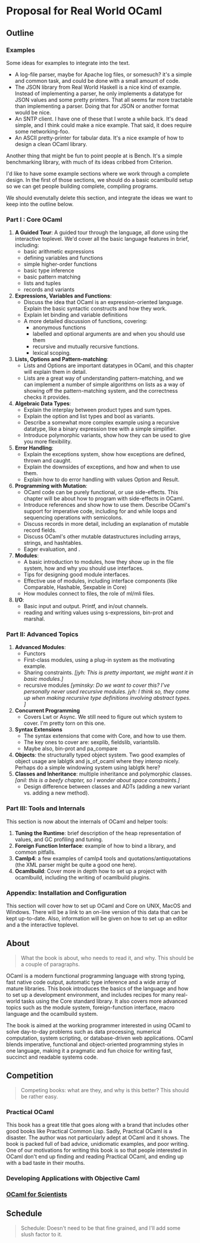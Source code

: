 # Proposal for Real World OCaml

## Outline

### Examples

Some ideas for examples to integrate into the text.

- A log-file parser, maybe for Apache log files, or somesuch? it's a
  simple and common task, and could be done with a small amount of
  code.
- The JSON library from Real World Haskell is a nice kind of example.
  Instead of implementing a parser, he only implements a datatype for
  JSON values and some pretty printers.  That all seems far more
  tractable than implementing a parser.  Doing that for JSON or
  another format would be nice.
- An SNTP client.  I have one of these that I wrote a while back.
  It's dead simple, and I think could make a nice example.  That said,
  it does require some networking-foo.
- An ASCII pretty-printer for tabular data.  It's a nice example of
  how to design a clean OCaml library.

Another thing that might be fun to point people at is Bench.  It's a
simple benchmarking library, with much of its ideas cribbed from
Criterion.  

I'd like to have some example sections where we work through a
complete design.  In the first of those sections, we should do a basic
ocamlbuild setup so we can get people building complete, compiling
programs.

We should evenutally delete this section, and integrate the ideas we
want to keep into the outline below.

### Part I : Core OCaml

1. **A Guided Tour**: A guided tour through the language, all done
   using the interactive toplevel.  We'd cover all the basic language
   features in brief, including:
      - basic arithmetic expressions
      - defining variables and functions
      - simple higher-order functions
      - basic type inference
      - basic pattern matching
      - lists and tuples
      - records and variants
1. **Expressions, Variables and Functions**: 
      - Discuss the idea that OCaml is an expression-oriented
        language.  Explain the basic syntactic constructs and how they
        work.
      - Explain let binding and variable definitions
      - A more detailed discussion of functions, covering:
          - anonymous functions
          - labelled and optional arguments are and when you should use
            them
          - recursive and mutually recursive functions.
          - lexical scoping.
1. **Lists, Options and Pattern-matching**:
      - Lists and Options are important datatypes in OCaml, and this
        chapter will explain them in detail.
      - Lists are a great way of understanding pattern-matching, and
        we can implement a number of simple algorithms on lists as a
        way of showing off the pattern-matching system, and the
        correctness checks it provides.
1. **Algebraic Data Types**:
      - Explain the interplay between product types and sum types.
      - Explain the option and list types and bool as variants.
      - Describe a somewhat more complex example using a recursive
        datatype, like a binary expression tree with a simple
        simplifier.
      - Introduce polymorphic variants, show how they can be used to
        give you more flexibility.
1. **Error Handling**: 
      - Explain the exceptions system, show how exceptions are
        defined, thrown and caught.
      - Explain the downsides of exceptions, and how and when to use
        them.
      - Explain how to do error handling with values Option and
        Result.
1. **Programming with Mutation**:
      - OCaml code can be purely functional, or use side-effects.
        This chapter will be about how to program with side-effects in
        OCaml.
      - Introduce references and show how to use them.  Describe
        OCaml's support for imperative code, including for and while
        loops and sequencing operations with semicolons.
      - Discuss records in more detail, including an explanation of
        mutable record fields.
      - Discuss OCaml's other mutable datastructures including arrays,
        strings, and hashtables.
      - Eager evaluation, and <lazy>.
1. **Modules**:
      - A basic introduction to modules, how they show up in the file
        system, how and why you should use interfaces.
      - Tips for designing good module interfaces.
      - Effective use of modules, including interface components (like
        Comparable, Hashable, Sexpable in Core)
      - How modules connect to files, the role of ml/mli files.
1. **I/O**:
      - Basic input and output.  Printf, and in/out channels.
      - reading and writing values using s-expressions, bin-prot and
        marshal.

### Part II: Advanced Topics

1. **Advanced Modules**:
      - Functors
      - First-class modules, using a plug-in system as the motivating
        example.
      - Sharing constraints. *[jyh: This is pretty important, we might want
        it in basic modules.]*
      - recursive modules *[yminsky: Do we want to cover this?  I've
        personally never used recursive modules.  jyh: I think so, they
        come up when making recursive type definitions involving abstract
        types. ]*
1. **Concurrent Programming**
      - Covers Lwt or Async.  We still need to figure out which system
        to cover.  I'm pretty torn on this one.
1. **Syntax Extensions**
      - The syntax extensions that come with Core, and how to use
        them.  
      - The key ones to cover are: sexplib, fieldslib, variantslib.
      - Maybe also, bin-prot and pa_compare
1. **Objects**: the structurally typed object system. Two good
   examples of object usage are lablgtk and js_of_ocaml where they
   interop nicely. Perhaps do a simple windowing system using lablgtk
   here? 
1. **Classes and Inheritance**: multiple inheritance and polymorphic
   classes. *[anil: this is a beefy chapter, so I wonder about space
   constraints.]*
     - Design difference between classes and ADTs (adding a new variant vs.
       adding a new method).

### Part III: Tools and Internals

This section is now about the internals of OCaml and helper tools:

1. **Tuning the Runtime**: brief description of the heap representation of
   values, and GC profiling and tuning.
1. **Foreign Function Interface**: example of how to bind a library, and
   common pitfalls.
1. **Camlp4**: a few examples of camlp4 tools and
   quotations/antiquotations (the XML parser might be quite a good one
   here).
1. **Ocamlbuild**: Cover more in depth how to set up a project with
   ocamlbuild, including the writing of ocamlbuild plugins.

### Appendix: Installation and Configuration

This section will cover how to set up OCaml and Core on UNIX, MacOS
and Windows.  There will be a link to an on-line version of this data
that can be kept up-to-date.  Also, information will be given on how
to set up an editor and a the interactive toplevel.

## About

> What the book is about, who needs to read it, and why. This should
> be a couple of paragraphs.

OCaml is a modern functional programming language with strong typing,
fast native code output, automatic type inference and a wide array of
mature libraries. This book introduces the basics of the language and
how to set up a development environment, and includes recipes for many
real-world tasks using the Core standard library. It also covers more
advanced topics such as the module system, foreign-function interface,
macro language and the ocamlbuild system.

The book is aimed at the working programmer interested in using OCaml
to solve day-to-day problems such as data processing, numerical
computation, system scripting, or database-driven web applications.
OCaml blends imperative, functional and object-oriented programming
styles in one language, making it a pragmatic and fun choice for
writing fast, succinct and readable systems code.

## Competition

> Competing books: what are they, and why is this better? This should
> be rather easy.

### Practical OCaml

This book has a great title that goes along with a brand that includes
other good books like Practical Common Lisp.  Sadly, Practical OCaml
is a disaster.  The author was not particularly adept at OCaml and it
shows.  The book is packed full of bad advice, unidiomatic examples,
and poor writing.  One of our motivations for writing this book is so
that people interested in OCaml don't end up finding and reading
Practical OCaml, and ending up with a bad taste in their mouths.

###  Developing Applications with Objective Caml



### [OCaml for Scientists](http://www.ffconsultancy.com/products/ocaml_for_scientists/index.html)

## Schedule

> Schedule: Doesn't need to be that fine grained, and I'll add some
> slush factor to it.
